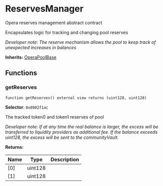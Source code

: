 

# ReservesManager


Opera reserves management abstract contract

Encapsulates logic for tracking and changing pool reserves

*Developer note: The reserve mechanism allows the pool to keep track of unexpected increases in balances*

**Inherits:** [OperaPoolBase](OperaPoolBase.md)

## Functions
### getReserves

```solidity
function getReserves() external view returns (uint128, uint128)
```
**Selector**: `0x0902f1ac`

The tracked token0 and token1 reserves of pool

*Developer note: If at any time the real balance is larger, the excess will be transferred to liquidity providers as additional fee.
If the balance exceeds uint128, the excess will be sent to the communityVault.*

**Returns:**

| Name | Type | Description |
| ---- | ---- | ----------- |
| [0] | uint128 |  |
| [1] | uint128 |  |

